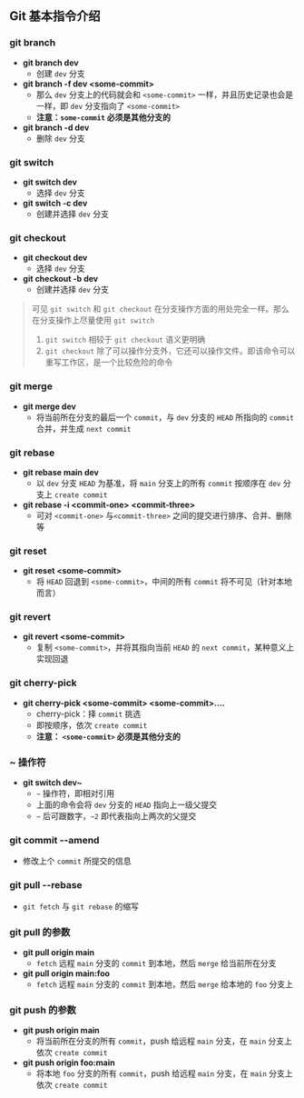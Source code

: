 ## Git 基本指令介绍

### git branch

- **git branch dev**
  - 创建 `dev` 分支
- **git branch -f dev \<some-commit>**
  - 那么 `dev` 分支上的代码就会和 `<some-commit>` 一样，并且历史记录也会是一样，即 `dev` 分支指向了 `<some-commit>`
  - **注意：`some-commit` 必须是其他分支的**
- **git branch -d dev**
  - 删除 `dev` 分支

### git switch

- **git switch dev**
  - 选择 `dev` 分支
- **git switch -c dev**
  - 创建并选择 `dev` 分支

### git checkout

- **git checkout dev**
  - 选择 `dev` 分支
- **git checkout -b dev**
  - 创建并选择 `dev` 分支

> 可见 `git switch` 和 `git checkout` 在分支操作方面的用处完全一样。那么在分支操作上尽量使用 `git switch`
>
> 1. `git switch` 相较于 `git checkout` 语义更明确
> 2. `git checkout` 除了可以操作分支外，它还可以操作文件。即该命令可以重写工作区，是一个比较危险的命令

### git merge

- **git merge dev**
  - 将当前所在分支的最后一个 `commit`，与 `dev` 分支的 `HEAD` 所指向的 `commit` 合并，并生成 `next commit`

### git rebase

- **git rebase main dev**
  - 以 `dev` 分支 `HEAD` 为基准，将 `main` 分支上的所有 `commit` 按顺序在 `dev` 分支上 `create commit`
- **git rebase -i \<commit-one> \<commit-three>**
  - 可对 `<commit-one>` 与`<commit-three>` 之间的提交进行排序、合并、删除等

### git reset

- **git reset \<some-commit>**
  - 将 `HEAD` 回退到 `<some-commit>`，中间的所有 `commit` 将不可见（针对本地而言）

### git revert

- **git revert \<some-commit>**
  - 复制 `<some-commit>`，并将其指向当前 `HEAD` 的 `next commit`，某种意义上实现回退

### git cherry-pick

- **git cherry-pick \<some-commit> \<some-commit>....**
  - cherry-pick：择 `commit` 挑选
  - 即按顺序，依次 `create commit`
  - **注意： `<some-commit>` 必须是其他分支的**

### ~ 操作符

- **git switch dev~**
  - `~` 操作符，即相对引用
  - 上面的命令会将 `dev` 分支的 `HEAD` 指向上一级父提交
  - `~` 后可跟数字，`~2` 即代表指向上两次的父提交

### git commit --amend

- 修改上个 `commit` 所提交的信息

### git pull --rebase

- `git fetch` 与 `git rebase` 的缩写

### git pull 的参数

- **git pull origin main**
  - `fetch` 远程 `main` 分支的 `commit` 到本地，然后 `merge` 给当前所在分支
- **git pull origin main:foo**
  - `fetch` 远程 `main` 分支的 `commit` 到本地，然后 `merge` 给本地的 `foo` 分支上

### git push 的参数

- **git push origin main**
  - 将当前所在分支的所有 `commit`，push 给远程 `main` 分支，在 `main` 分支上依次 `create commit`
- **git push origin foo:main**
  - 将本地 `foo` 分支的所有 `commit`，push 给远程 `main` 分支，在 `main` 分支上依次 `create commit`
